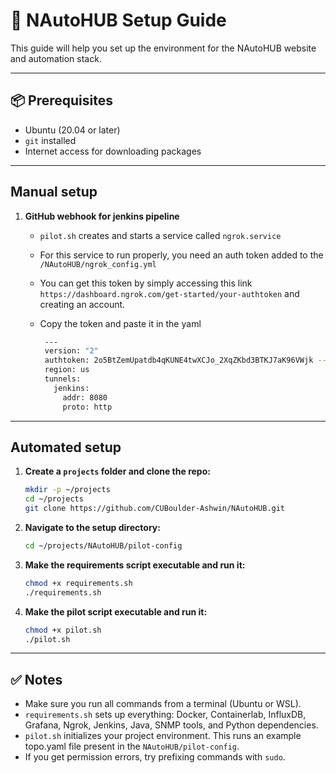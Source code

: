 # 🚀 NAutoHUB Setup Guide

This guide will help you set up the environment for the NAutoHUB website and automation stack.

---

## 📦 Prerequisites

- Ubuntu (20.04 or later)
- `git` installed
- Internet access for downloading packages

---


## Manual setup

1. **GitHub webhook for jenkins pipeline**
   - `pilot.sh` creates and starts a service called `ngrok.service`
   - For this service to run properly, you need an auth token added to the `/NAutoHUB/ngrok_config.yml`
   - You can get this token by simply accessing this link `https://dashboard.ngrok.com/get-started/your-authtoken` and creating an account.
   - Copy the token and paste it in the yaml
     
     ```bash
      ---
      version: "2"
      authtoken: 2o5BtZemUpatdb4qKUNE4twXCJo_2XqZKbd3BTKJ7aK96VWjk -------> paste here
      region: us
      tunnels:
        jenkins:
          addr: 8080
          proto: http

---

## Automated setup

1. **Create a `projects` folder and clone the repo:**

   ```bash
   mkdir -p ~/projects
   cd ~/projects
   git clone https://github.com/CUBoulder-Ashwin/NAutoHUB.git

2. **Navigate to the setup directory:**

   ```bash
   cd ~/projects/NAutoHUB/pilot-config
   
3. **Make the requirements script executable and run it:**

   ```bash
   chmod +x requirements.sh
   ./requirements.sh

4. **Make the pilot script executable and run it:**

   ```bash
   chmod +x pilot.sh
   ./pilot.sh

---

## ✅ Notes

- Make sure you run all commands from a terminal (Ubuntu or WSL).
- `requirements.sh` sets up everything: Docker, Containerlab, InfluxDB, Grafana, Ngrok, Jenkins, Java, SNMP tools, and Python dependencies.
- `pilot.sh` initializes your project environment. This runs an example topo.yaml file present in the `NAutoHUB/pilot-config`.
- If you get permission errors, try prefixing commands with `sudo`.
